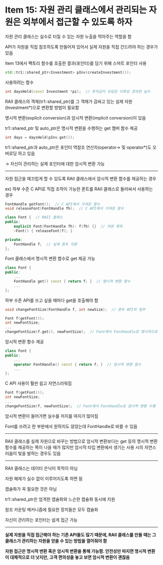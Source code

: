 # Item 15: 자원 관리 클래스에서 관리되는 자원은 외부에서 접근할 수 있도록 하자

자원 관리 클래스는 실수로 터질 수 있는 자원 누출을 막아주는 역할을 함

API가 자원을 직접 참조하도록 만들어져 있어서 실제 자원을 직접 건드려야 하는 경우가 있음

Item 13에서 팩토리 함수를 호출한 결과(포인터)를 담기 위해 스마트 포인터 사용

```c++
std::tr1::shared_ptr<Investment> pInv(createInvestment());
```

사용하려는 함수

```c++
int daysHeld(const Investment *pi);  // 투자금이 유입된 이후로 경과한 날수
```

RAII 클래스의 객체(tr1::shared_ptr)를 그 객체가 감싸고 있는 실제 자원(Investment*)으로 변환할 방법이 필요함

명시적 변환(explicit conversion)과 암시적 변환(implicit conversion)이 있음

tr1::shared_ptr 및 auto_ptr은 명시적 변환을 수행하는 get 멤버 함수 제공

```c++
int days = daysHeld(pInv.get());
```

tr1::shared_ptr과 auto_ptr은 포인터 역참조 연산자(operator-> 및 operator*)도 오버로딩 하고 있음

→ 자신이 관리하는 실제 포인터에 대한 암시적 변환 가능

---

자원 접근을 매끄럽게 할 수 있도록 RAII 클래스에서 암시적 변환 함수를 제공하는 경우

ex) 하부 수준 C API로 직접 조작이 가능한 폰트를 RAII 클래스로 둘러싸서 사용하는 경우

```c++
FontHandle getFont();  // C API에서 가져온 함수
void releaseFont(FontHandle fh);  // C API에서 가져온 함수

class Font {  // RAII 클래스
public:
    explicit Font(FontHandle fh): f(fh) {}  // 자원 획득
    ~Font() { releaseFont(f); }

private:
    FontHandle f;  // 실제 폰트 자원
};
```

Font 클래스에서 명시적 변환 함수로 get 제공 가능

```c++
class Font {
public:
    ...
    FontHandle get() const { return f; }  // 명시적 변환 함수
    ...
};
```

하부 수준 API를 쓰고 싶을 때마다 get을 호출해야 함

```c++
void changeFontSize(FontHandle f, int newSize);  // 폰트 API의 일부

Font f(getFont());
int newFontSize;
...
changeFontSize(f.get(), newFontSize);  // Font에서 FontHandle로 명시적으로 변경 후 넘김
```

암시적 변환 함수 제공

```c++
class Font {
public:
    ...
    operator FontHandle() const { return f; }  // 암시적 변환 함수
    ...
};
```

C API 사용이 훨씬 쉽고 자연스러워짐

```c++
Font f(getFont());
int newFontSize;
...
changeFontSize(f, newFontSize);  // Font에서 FontHandle로 암시적 변환 수행
```

암시적 변환이 들어가면 실수를 저지를 여지가 많아짐

Font를 쓰려고 한 부분에서 원하지도 않았는데 FontHandle로 바뀔 수 있음

---

RAII 클래스를 실제 자원으로 바꾸는 방법으로 암시적 변환보다는 get 등의 명시적 변환 함수를 제공하는 쪽이 나을 때가 많지만 암시적 타입 변환에서 생기는 사용 시의 자연스러움이 빛을 발하는 경우도 있음

---

RAII 클래스는 데이터 은닉이 목적이 아님

자원 해제가 실수 없이 이루어지도록 하면 됨

캡슐화가 꼭 필요한 것은 아님

tr1::shared_ptr은 엄격한 캡슐화와 느슨한 캡슐화 동시에 지원

참조 카운팅 메커니즘에 필요한 장치들은 모두 캡슐화

자신이 관리하는 포인터는 쉽게 접근 가능

---

**실제 자원을 직접 접근해야 하는 기존 API들도 많기 때문에, RAII 클래스를 만들 때는 그 클래스가 관리하는 자원을 얻을 수 있는 방법을 열어줘야 함**

**자원 접근은 명시적 변환 혹은 암시적 변환을 통해 가능함. 안전성만 따지면 명시적 변환이 대체적으로 더 낫지만, 고객 편의성을 놓고 보면 암시적 변환이 괜찮음**

